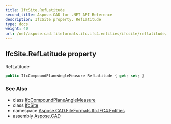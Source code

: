 ```yaml
---
title: IfcSite.RefLatitude
second_title: Aspose.CAD for .NET API Reference
description: IfcSite property. RefLatitude
type: docs
weight: 40
url: /net/aspose.cad.fileformats.ifc.ifc4.entities/ifcsite/reflatitude/
---
```

## IfcSite.RefLatitude property

RefLatitude

```csharp
public IfcCompoundPlaneAngleMeasure RefLatitude { get; set; }
```

### See Also

* class [IfcCompoundPlaneAngleMeasure](../../../aspose.cad.fileformats.ifc.ifc4.types/ifccompoundplaneanglemeasure/)
* class [IfcSite](../)
* namespace [Aspose.CAD.FileFormats.Ifc.IFC4.Entities](../../ifcsite/)
* assembly [Aspose.CAD](../../../)


